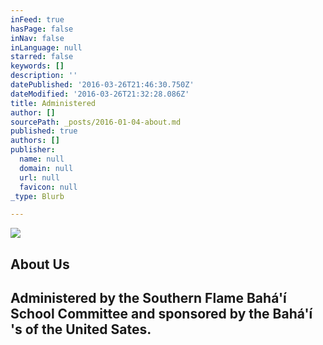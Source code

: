 ```yaml
---
inFeed: true
hasPage: false
inNav: false
inLanguage: null
starred: false
keywords: []
description: ''
datePublished: '2016-03-26T21:46:30.750Z'
dateModified: '2016-03-26T21:32:28.086Z'
title: Administered
author: []
sourcePath: _posts/2016-01-04-about.md
published: true
authors: []
publisher:
  name: null
  domain: null
  url: null
  favicon: null
_type: Blurb

---
```

![](https://the-grid-user-content.s3-us-west-2.amazonaws.com/37d4aa5c-a07a-410a-9f62-1f1afc308c85.jpg)

## About Us

## Administered by the Southern Flame Bahá'í School Committee and sponsored by the Bahá'í 's of the United Sates.